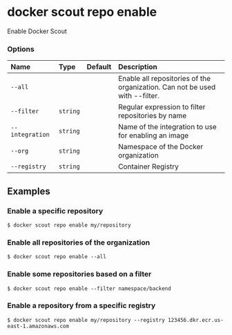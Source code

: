 # docker scout repo enable

<!---MARKER_GEN_START-->
Enable Docker Scout

### Options

| Name            | Type     | Default | Description                                                                 |
|:----------------|:---------|:--------|:----------------------------------------------------------------------------|
| `--all`         |          |         | Enable all repositories of the organization. Can not be used with --filter. |
| `--filter`      | `string` |         | Regular expression to filter repositories by name                           |
| `--integration` | `string` |         | Name of the integration to use for enabling an image                        |
| `--org`         | `string` |         | Namespace of the Docker organization                                        |
| `--registry`    | `string` |         | Container Registry                                                          |


<!---MARKER_GEN_END-->

## Examples

### Enable a specific repository

```console
$ docker scout repo enable my/repository
```

### Enable all repositories of the organization

```console
$ docker scout repo enable --all
```

### Enable some repositories based on a filter

```console
$ docker scout repo enable --filter namespace/backend
```

### Enable a repository from a specific registry

```console
$ docker scout repo enable my/repository --registry 123456.dkr.ecr.us-east-1.amazonaws.com
```
